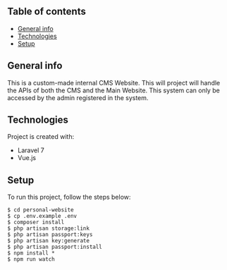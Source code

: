 ## Table of contents
* [General info](#general-info)
* [Technologies](#technologies)
* [Setup](#setup)

## General info
This is a custom-made internal CMS Website. This will project will handle the APIs of both the CMS and the Main Website. This system can only be accessed by the admin registered in the system. 
	
## Technologies
Project is created with:
* Laravel 7
* Vue.js
	
## Setup
To run this project, follow the steps below:

```
$ cd personal-website
$ cp .env.example .env
$ composer install 
$ php artisan storage:link
$ php artisan passport:keys
$ php artisan key:generate
$ php artisan passport:install
$ npm install *
$ npm run watch
```
